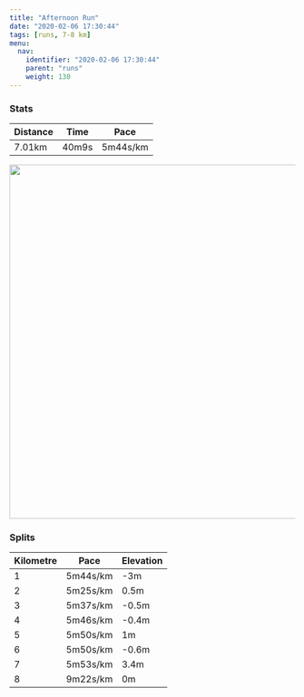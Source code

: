 ```yaml
---
title: "Afternoon Run"
date: "2020-02-06 17:30:44"
tags: [runs, 7-8 km]
menu:
  nav:
    identifier: "2020-02-06 17:30:44"
    parent: "runs"
    weight: 130
---
```


### Stats

| Distance | Time | Pace |
|----------|------|------|
|7.01km|40m9s|5m44s/km|

<img src='https://maps.googleapis.com/maps/api/staticmap?maptype=terrain&path=enc:ikjeItjyLFPb@^RVZFHFZrBKz@CpAQdD@X?PGp@Gd@JfABdANp@DHj@Dz@@TFd@d@\f@Rf@d@pBP\tAlBb@`@Zn@Z^j@l@P\\X^lBn@hANZJ^T`@Xz@j@`CN\f@xBHn@p@pDPlBFjAJbAP|@TxB|@fGTdC`@pCF~@Np@D\@NCL]JCKQqBBBDPN`A@r@Jz@E~@Bb@JVJ`ACn@GX@v@Dl@L^Fh@?XCRSvAK`CAx@FrFOlA@ZZvAB`@Kl@?FSjB?PWnAKTKd@Kt@G|@@dAChAD`@EzBGpA?fAIfB@h@Ax@AjAERAhABfDVrFJx@`@hFf@lEj@hCt@~Dp@vBLh@BVDPb@bAVz@\t@Z|@N\Tp@^n@b@z@Z\JT`@`@Rf@|@lAd@b@XRj@p@vAvATLRRJ?TJZHjAz@d@RHBLL@DADeASc@Oe@Ui@GAEKCcA{@s@y@_@[SYm@q@MWYW_@g@[g@Sc@m@s@o@sA_@m@Se@mAyBy@eC[kB]iAe@eAQu@kA{Ho@mFWmCa@sI?iAHs@Ag@B_@ImA?a@Ba@?u@OkBNs@?[R}AMiA@_@SiA@iBDg@FCDKLy@XkAFa@VqAHwAReAHUFq@DoA@_AE[C]O{@?O?oB@a@Ey@@Y?qBGgC?w@Tu@FkBO_AAuAMm@CwBQ_AN|@F|@PCBEO}@K[E_@[gB{@sFcBgNy@qEkAwF_AeDwAuEo@sCM[]UWe@u@_Am@}@_@a@m@_AUc@Ui@w@oCQ_@S[Y[YIc@GSAE@i@EGECGE_@IEDo@A[BYEa@?OJaAASDwAC_@FgBOgA@g@EcAKi@MY?KOQKA&key=AIzaSyBPVQ_iynBzLujdhfLzy8Z-5zczbktE55k&size=800x800&scale=2&markers=color:yellow|label:S|53.47013,-2.26491&markers=color:green|label:F|53.46999,-2.26527' width='625' />

### Splits

| Kilometre | Pace | Elevation |
|------|------|-----------|
|1|5m44s/km|-3m|
|2|5m25s/km|0.5m|
|3|5m37s/km|-0.5m|
|4|5m46s/km|-0.4m|
|5|5m50s/km|1m|
|6|5m50s/km|-0.6m|
|7|5m53s/km|3.4m|
|8|9m22s/km|0m|
